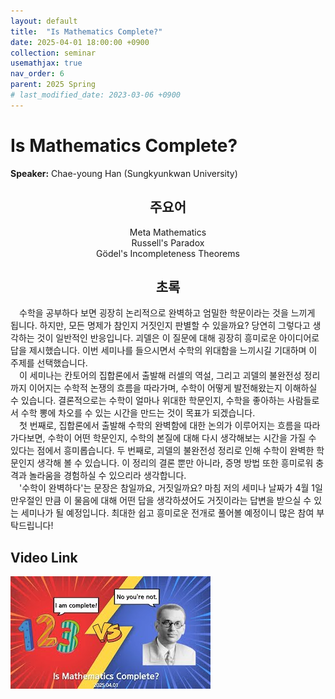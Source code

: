 ```yaml
---
layout: default
title:  "Is Mathematics Complete?"
date: 2025-04-01 18:00:00 +0900
collection: seminar
usemathjax: true
nav_order: 6
parent: 2025 Spring
# last_modified_date: 2023-03-06 +0900
---
```

# Is Mathematics Complete?

**Speaker:** Chae-young Han (Sungkyunkwan University) <br>
   
## <center> 주요어 </center>
<center>Meta Mathematics</center>
<center>Russell's Paradox</center>
<center>Gödel's Incompleteness Theorems</center>
   
## <center> 초록 </center>

&emsp;수학을 공부하다 보면 굉장히 논리적으로 완벽하고 엄밀한 학문이라는 것을 느끼게 됩니다. 하지만, 모든 명제가 참인지 거짓인지 판별할 수 있을까요? 당연히 그렇다고 생각하는 것이 일반적인 반응입니다. 괴델은 이 질문에 대해 굉장히 흥미로운 아이디어로 답을 제시했습니다. 이번 세미나를 들으시면서 수학의 위대함을 느끼시길 기대하며 이 주제를 선택했습니다. <br>
&emsp;이 세미나는 칸토어의 집합론에서 출발해 러셀의 역설, 그리고 괴델의 불완전성 정리까지 이어지는 수학적 논쟁의 흐름을 따라가며, 수학이 어떻게 발전해왔는지 이해하실 수 있습니다. 결론적으로는 수학이 얼마나 위대한 학문인지, 수학을 좋아하는 사람들로서 수학 뽕에 차오를 수 있는 시간을 만드는 것이 목표가 되겠습니다. <br>
&emsp;첫 번째로, 집합론에서 출발해 수학의 완벽함에 대한 논의가 이루어지는 흐름을 따라가다보면, 수학이 어떤 학문인지, 수학의 본질에 대해 다시 생각해보는 시간을 가질 수 있다는 점에서 흥미롭습니다. 두 번째로, 괴델의 불완전성 정리로 인해 수학이 완벽한 학문인지 생각해 볼 수 있습니다. 이 정리의 결론 뿐만 아니라, 증명 방법 또한 흥미로워 충격과 놀라움을 경험하실 수 있으리라 생각합니다. <br>
&emsp;'수학이 완벽하다'는 문장은 참일까요, 거짓일까요? 마침 저의 세미나 날짜가 4월 1일 만우절인 만큼 이 물음에 대해 어떤 답을 생각하셨어도 거짓이라는 답변을 받으실 수 있는 세미나가 될 예정입니다. 최대한 쉽고 흥미로운 전개로 풀어볼 예정이니 많은 참여 부탁드립니다!<br>

## Video Link

[![Video Label](pictures/6_complete.jpg)](https://youtu.be/9VFsQsQ9ceU)

<!--## ## PDF Download
<a target='_blank' href='download/EulerLagrange.pdf'>Euler-Lagrange equation PPT</a>-->